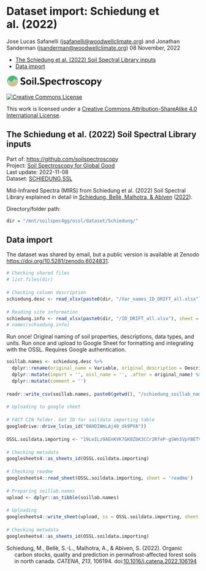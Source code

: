 Dataset import: Schiedung et al. (2022)
================
Jose Lucas Safanelli (<jsafanelli@woodwellclimate.org>) and Jonathan
Sanderman (<jsanderman@woodwellclimate.org>)
08 November, 2022



-   [The Schiedung et al. (2022) Soil Spectral Library
    inputs](#the-schiedung-et-al-2022-soil-spectral-library-inputs)
-   [Data import](#data-import)

[<img src="../../img/soilspec4gg-logo_fc.png" alt="SoilSpec4GG logo" width="250"/>](https://soilspectroscopy.org/)

[<img alt="Creative Commons License" style="border-width:0" src="https://i.creativecommons.org/l/by-sa/4.0/88x31.png" />](http://creativecommons.org/licenses/by-sa/4.0/)

This work is licensed under a [Creative Commons Attribution-ShareAlike
4.0 International
License](http://creativecommons.org/licenses/by-sa/4.0/).

## The Schiedung et al. (2022) Soil Spectral Library inputs

Part of: <https://github.com/soilspectroscopy>  
Project: [Soil Spectroscopy for Global
Good](https://soilspectroscopy.org)  
Last update: 2022-11-08  
Dataset:
[SCHIEDUNG.SSL](https://soilspectroscopy.github.io/ossl-manual/soil-spectroscopy-tools-and-users.html#schiedung.ssl)

Mid-Infrared Spectra (MIRS) from Schiedung et al. (2022) Soil Spectral
Library explained in detail in [Schiedung, Bellè, Malhotra, &
Abiven](#ref-Schiedung2022) ([2022](#ref-Schiedung2022)).

Directory/folder path:

``` r
dir = "/mnt/soilspec4gg/ossl/dataset/Schiedung/"
```

## Data import

The dataset was shared by email, but a public version is available at
Zenodo <https://doi.org/10.5281/zenodo.6024831>.

``` r
# Checking shared files
# list.files(dir)

# Checking column description
schiedung.desc <- read_xlsx(paste0(dir, "/Var_names_ID_DRIFT_all.xlsx"), sheet = 1)

# Reading site information
schiedung.info <- read_xlsx(paste0(dir, "/ID_DRIFT_all.xlsx"), sheet = 1)
# names(schiedung.info)
```

Run once! Original naming of soil properties, descriptions, data types,
and units. Run once and upload to Google Sheet for formatting and
integrating with the OSSL. Requires Google authentication.

``` r
soillab.names <- schiedung.desc %>%
  dplyr::rename(original_name = Variable, original_description = Description) %>%
  dplyr::mutate(import = '', ossl_name = '', .after = original_name) %>%
  dplyr::mutate(comment = '')

readr::write_csv(soillab.names, paste0(getwd(), "/schiedung_soillab_names.csv"))

# Uploading to google sheet

# FACT CIN folder. Get ID for soildata importing table
googledrive::drive_ls(as_id("0AHDIWmLAj40_Uk9PVA"))

OSSL.soildata.importing <- "19LeILz9AEnKVK7GK0ZbK3CCr2RfeP-gSWn5VpY8ETVM"

# Checking metadata
googlesheets4::as_sheets_id(OSSL.soildata.importing)

# Checking readme
googlesheets4::read_sheet(OSSL.soildata.importing, sheet = 'readme')

# Preparing soillab.names
upload <- dplyr::as_tibble(soillab.names)

# Uploading
googlesheets4::write_sheet(upload, ss = OSSL.soildata.importing, sheet = "Schiedung")

# Checking metadata
googlesheets4::as_sheets_id(OSSL.soildata.importing)
```

<!-- ### Soil site information -->
<!-- ```{r} -->
<!-- # Formatting to OSSL standard -->
<!-- schiedung.soilsite <- schiedung.info %>% # Spectra ID is the merge of EUP, sample_point, and increment -->
<!--   dplyr::mutate(id.layer_local_c = paste0(EUP, ".", sample_point, "_", increment), .before = 1) %>% -->
<!--   dplyr::rename(longitude_wgs84_dd = Latitute_DD, latitude_wgs84_dd = Longitute_DD) %>% # Author confused columns -->
<!--   dplyr::mutate(id.user.site_ascii_c = paste(EUP, sample_point, sep = "."), # Unique locations -->
<!--                 id.dataset.site_ascii_c = paste(EUP, sample_point, sep = ".")) %>% -->
<!--   dplyr::select(id.layer_local_c, longitude_wgs84_dd, latitude_wgs84_dd, -->
<!--                 id.user.site_ascii_c, id.dataset.site_ascii_c) %>% # Adding missing metadata -->
<!--   dplyr::mutate(id.layer_uuid_c = openssl::md5(id.layer_local_c), -->
<!--                 id.location_olc_c = olctools::encode_olc(latitude_wgs84_dd, longitude_wgs84_dd, 10), -->
<!--                 observation.ogc.schema.title_ogc_txt = 'Open Soil Spectroscopy Library', -->
<!--                 observation.ogc.schema_idn_url = 'https://soilspectroscopy.github.io', -->
<!--                 observation.date.begin_iso.8601_yyyy.mm.dd = "2019.07.01", -->
<!--                 observation.date.end_iso.8601_yyyy.mm.dd = "2019.08.31", -->
<!--                 location.address_utf8_txt = "North Canada", -->
<!--                 location.country_iso.3166_c = "CAN", -->
<!--                 location.method_any_c = "GPS", -->
<!--                 location.error_any_m = 5, # Check with Marcus -->
<!--                 surveyor.title_utf8_txt = "Marcus Schiedung", -->
<!--                 surveyor.contact_ietf_email = "marcus.schiedung@geo.uzh.ch", -->
<!--                 surveyor.address_utf8_txt = 'Department of Geography, University of Zurich, Winterthurerstrasse 190, 8057 Zurich, Switzerland', -->
<!--                 dataset.title_utf8_txt = 'Schiedung et al. (2022)', -->
<!--                 dataset.owner_utf8_txt = 'Schiedung et al. (2022)', -->
<!--                 dataset.code_ascii_txt = 'SCHIEDUNG.SSL', -->
<!--                 dataset.address_idn_url = 'https://zenodo.org/record/6024831', -->
<!--                 dataset.license.title_ascii_txt = 'CC-BY 4.0', -->
<!--                 dataset.license.address_idn_url = 'https://creativecommons.org/licenses/by/4.0/legalcode', -->
<!--                 dataset.doi_idf_c = 'https://doi.org/10.5281/zenodo.6024831', -->
<!--                 dataset.contact.name_utf8_txt = "Marcus Schiedung", -->
<!--                 dataset.contact.email_ietf_email = "marcus.schiedung@geo.uzh.ch", -->
<!--                 id.project_ascii_c = "SCHIEDUNG", -->
<!--                 pedon.taxa_usda_c = '') %>% -->
<!--   dplyr::select(id.layer_uuid_c, # Following the sequence from ossl-manual -->
<!--                 id.layer_local_c, -->
<!--                 id.location_olc_c, -->
<!--                 observation.ogc.schema.title_ogc_txt, -->
<!--                 observation.ogc.schema_idn_url, -->
<!--                 observation.date.begin_iso.8601_yyyy.mm.dd, -->
<!--                 observation.date.end_iso.8601_yyyy.mm.dd, -->
<!--                 location.address_utf8_txt, -->
<!--                 location.country_iso.3166_c, -->
<!--                 location.method_any_c, -->
<!--                 surveyor.title_utf8_txt, -->
<!--                 surveyor.contact_ietf_email, -->
<!--                 surveyor.address_utf8_txt, -->
<!--                 longitude_wgs84_dd, -->
<!--                 latitude_wgs84_dd, -->
<!--                 location.error_any_m, -->
<!--                 dataset.title_utf8_txt, -->
<!--                 dataset.owner_utf8_txt, -->
<!--                 dataset.code_ascii_txt, -->
<!--                 dataset.address_idn_url, -->
<!--                 dataset.license.title_ascii_txt, -->
<!--                 dataset.license.address_idn_url, -->
<!--                 dataset.doi_idf_c, -->
<!--                 dataset.contact.name_utf8_txt, -->
<!--                 dataset.contact.email_ietf_email, -->
<!--                 id.dataset.site_ascii_c, -->
<!--                 id.user.site_ascii_c, -->
<!--                 id.project_ascii_c, -->
<!--                 pedon.taxa_usda_c) -->
<!-- ``` -->
<!-- Exporting soilsite data -->
<!-- ```{r} -->
<!-- soilsite.rds = paste0(dir, "/ossl_soilsite_v1.rds") -->
<!-- saveRDS(schiedung.soilsite, soilsite.rds) -->
<!-- ``` -->
<!-- ### Soil lab information -->
<!-- ```{r, warning=FALSE} -->
<!-- # names(schiedung.info) -->
<!-- in.names <- c("BD_bulk", "BD_fine", -->
<!--               "TN", "TC", "SOC", -->
<!--               "pH_CaCl2_site", "EC_CaCl2_site", "eff_CEC_site", -->
<!--               "clay_site", "silt_site", "sand_site") -->
<!-- out.names <- c("bd.core_iso.11272.2017_gcm3", "bd.od_usda.3b2_gcm3", -->
<!--                "n.tot_iso.13878.1998_wpct", "c.tot_iso.10694.1995_wpct", "oc_iso.10694.1995_wpct", -->
<!--                "ph.cacl2_usda.4c1_index", "ec.w_usda.4f1_dsm", "ecec_usda.4b4_cmolkg", -->
<!--                "clay.tot_iso.11277.2020_wpct", "silt.tot_iso.11277.2020_wpct", "sand.tot_iso.11277.2020_wpct") -->
<!-- schiedung.soillab <- schiedung.info %>% # Spectra ID is the merge of EUP, sample_point, and increment -->
<!--   dplyr::mutate(id.layer_local_c = paste0(EUP, ".", sample_point, "_", increment), .before = 1) %>% -->
<!--   tidyr::separate(increment, into = c("layer.upper.depth_usda_cm", "layer.lower.depth_usda_cm"), sep = "-") %>% -->
<!--   dplyr::mutate(layer.upper.depth_usda_cm = as.numeric(layer.upper.depth_usda_cm), -->
<!--                 layer.lower.depth_usda_cm = as.numeric(layer.lower.depth_usda_cm)) %>% -->
<!--   dplyr::rename_with(~out.names, all_of(in.names)) %>% -->
<!--   dplyr::select(id.layer_local_c, layer.upper.depth_usda_cm, layer.lower.depth_usda_cm, all_of(out.names)) %>% -->
<!--   dplyr::mutate_at(vars(-id.layer_local_c), as.numeric) %>% -->
<!--   dplyr::mutate(id.layer_uuid_c = openssl::md5(id.layer_local_c), .before = 1) -->
<!-- ``` -->
<!-- Exporting soillab data -->
<!-- ```{r} -->
<!-- soillab.rds = paste0(dir, "/ossl_soillab_v1.rds") -->
<!-- saveRDS(schiedung.soillab, soillab.rds) -->
<!-- ``` -->
<!-- ### Mid-infrared spectroscopy data -->
<!-- Mid-infrared (MIR) soil spectroscopy raw data (<https://doi.org/10.5281/zenodo.6024831>). Samples have different spectral range, therefore two spectral sets were formatted and binded together. -->
<!-- Spec1: -->
<!-- ```{r} -->
<!-- # excel_sheets(paste0(dir, "/Schiedung_opusimport.xlsx"))  -->
<!-- schiedung.spec1 <- read_xlsx(paste0(dir, "/Schiedung_opusimport.xlsx"), sheet = 1) -->
<!-- # schiedung.spec1 %>% pull(ID) # ID is the merge of EUP, sample_point, and increment -->
<!-- # First column names -->
<!-- names(schiedung.spec1[,1:10]) -->
<!-- # Removing filename column -->
<!-- schiedung.spec1 <- schiedung.spec1 %>% -->
<!--   dplyr::select(-filename) -->
<!-- # Checking spectral range and resolution -->
<!-- spectra <- schiedung.spec1 %>% -->
<!--   dplyr::select(-all_of(c("ID"))) -->
<!-- old.spectral.range <- as.numeric(names(spectra)) -->
<!-- cat("Spectral range between", range(old.spectral.range)[1], "and", range(old.spectral.range)[2], "cm-1 \n") -->
<!-- cat("Spectral resolution is", old.spectral.range[2]-old.spectral.range[1], "cm-1 \n") -->
<!-- # Resampling to 600-4000 interval -->
<!-- new.spectral.range <- seq(4000, 600, by = -2) -->
<!-- new.spectra <- spectra %>% -->
<!--   prospectr::resample(wav = old.spectral.range, new.wav = new.spectral.range, interpol = "spline") %>% -->
<!--   tibble::as_tibble() -->
<!-- # Checking new range -->
<!-- cat("New spectral range between ", range(as.numeric(names(new.spectra))), "cm-1 \n") -->
<!-- # Preparing final spec 1 -->
<!-- soilmir1 <- schiedung.spec1 %>% -->
<!--   dplyr::select(all_of(c("ID"))) %>% -->
<!--   dplyr::bind_cols(new.spectra) %>% -->
<!--   dplyr::select(all_of(c("ID")), all_of(rev(as.character(new.spectral.range)))) -->
<!-- ``` -->
<!-- Spec2: -->
<!-- ```{r} -->
<!-- # excel_sheets(paste0(dir, "/Schiedung_opusimport.xlsx"))  -->
<!-- schiedung.spec2 <- read_xlsx(paste0(dir, "/Schiedung_opusimport.xlsx"), sheet = 2) -->
<!-- # schiedung.spec2 %>% pull(ID) # ID is the merge of EUP, sample_point, and increment -->
<!-- # First column names -->
<!-- names(schiedung.spec2[,1:10]) -->
<!-- # Removing filename column -->
<!-- schiedung.spec2 <- schiedung.spec2 %>% -->
<!--   dplyr::select(-filename) -->
<!-- # Checking spectral range and resolution -->
<!-- spectra <- schiedung.spec2 %>% -->
<!--   dplyr::select(-all_of(c("ID"))) -->
<!-- old.spectral.range <- as.numeric(names(spectra)) -->
<!-- cat("Spectral range between", range(old.spectral.range)[1], "and", range(old.spectral.range)[2], "cm-1 \n") -->
<!-- cat("Spectral resolution is", old.spectral.range[2]-old.spectral.range[1], "cm-1 \n") -->
<!-- # Resampling to 600-4000 interval -->
<!-- new.spectral.range <- seq(4000, 600, by = -2) -->
<!-- new.spectra <- spectra %>% -->
<!--   prospectr::resample(wav = old.spectral.range, new.wav = new.spectral.range, interpol = "spline") %>% -->
<!--   tibble::as_tibble() -->
<!-- # Checking new range -->
<!-- cat("New spectral range between ", range(as.numeric(names(new.spectra))), "cm-1 \n") -->
<!-- # Preparing final spec 1 -->
<!-- soilmir2 <- schiedung.spec2 %>% -->
<!--   dplyr::select(all_of(c("ID"))) %>% -->
<!--   dplyr::bind_cols(new.spectra) %>% -->
<!--   dplyr::select(all_of(c("ID")), all_of(rev(as.character(new.spectral.range)))) -->
<!-- ``` -->
<!-- Binding together and exporting: -->
<!-- ```{r} -->
<!-- schiedung.mir <- bind_rows(soilmir1, soilmir2) %>% -->
<!--   dplyr::rename(id.layer_local_c = ID) %>% -->
<!--   dplyr::mutate(id.layer_local_c = gsub("0-12", "0-15", id.layer_local_c)) %>% -->
<!--   dplyr::mutate(id.layer_local_c = gsub("16-28", "15-30", id.layer_local_c)) %>% -->
<!--   dplyr::mutate(id.layer_local_c = gsub("32-44", "30-45", id.layer_local_c)) %>% -->
<!--   dplyr::mutate(id.layer_local_c = gsub("48-60", "45-60", id.layer_local_c)) %>% -->
<!--   dplyr::mutate(id.layer_uuid_c = openssl::md5(id.layer_local_c), .before = 1) -->
<!-- schiedung.mir <- schiedung.mir %>% -->
<!--   rename_with(~paste0("scan_mir.", new.spectral.range, "_abs"), as.character(new.spectral.range)) -->
<!-- soilmir.rds = paste0(dir, "/ossl_mir_v1.rds") -->
<!-- saveRDS(schiedung.mir, soilmir.rds) -->
<!-- ``` -->
<!-- ### Quality control -->
<!-- Checking IDs: -->
<!-- ```{r} -->
<!-- # Checking if soil site ids are unique -->
<!-- table(duplicated(schiedung.soilsite$id.layer_uuid_c)) -->
<!-- # Checking if soilab ids are compatible -->
<!-- table(schiedung.soilsite$id.layer_uuid_c %in% schiedung.soillab$id.layer_uuid_c) -->
<!-- # Checking if mir ids are compatible. In this case there 30 samples missing spectra -->
<!-- table(schiedung.soilsite$id.layer_local_c %in% schiedung.mir$id.layer_local_c) -->
<!-- ``` -->
<!-- Plotting sites map: -->
<!-- ```{r map} -->
<!-- data("World") -->
<!-- points <- schiedung.soilsite %>% -->
<!--    st_as_sf(coords = c('longitude_wgs84_dd', 'latitude_wgs84_dd'), crs = 4326) -->
<!-- tmap_mode("plot") -->
<!-- tm_shape(World) + -->
<!--   tm_polygons('#f0f0f0f0', border.alpha = 0.2) + -->
<!--   tm_shape(points) + -->
<!--   tm_dots() -->
<!-- ``` -->
<!-- Soil analytical data summary: -->
<!-- ```{r} -->
<!-- schiedung.soillab %>% -->
<!--   skimr::skim() %>% -->
<!--   dplyr::select(-numeric.hist, -complete_rate) -->
<!-- ``` -->
<!-- Spectral visualization: -->
<!-- ```{r spec} -->
<!-- schiedung.mir %>% -->
<!--   tidyr::pivot_longer(-all_of(c("id.layer_uuid_c", "id.layer_local_c")), names_to = "wavenumber", values_to = "absorbance") %>% -->
<!--   dplyr::mutate(wavenumber = gsub("scan_mir.|_abs", "", wavenumber)) %>% -->
<!--   dplyr::mutate(wavenumber = as.numeric(wavenumber)) %>% -->
<!--   ggplot(aes(x = wavenumber, y = absorbance, group = id.layer_local_c)) + -->
<!--   geom_line(alpha = 0.1) + -->
<!--   scale_x_continuous(breaks = c(600, 1200, 1800, 2400, 3000, 3600, 4000)) + -->
<!--   labs(x = bquote("Wavenumber"~(cm^-1)), y = "Absorbance") + -->
<!--   theme_light() -->
<!-- ``` -->
<!-- ### Rendering report -->
<!-- Exporting to md/html for GitHub. -->
<!-- ```{r, eval=FALSE} -->
<!-- rmarkdown::render("README.Rmd") -->
<!-- ``` -->
<!-- ## References -->

<div id="refs" class="references csl-bib-body hanging-indent"
line-spacing="2">

<div id="ref-Schiedung2022" class="csl-entry">

Schiedung, M., Bellè, S.-L., Malhotra, A., & Abiven, S. (2022). Organic
carbon stocks, quality and prediction in permafrost-affected forest
soils in north canada. *CATENA*, *213*, 106194.
doi:[10.1016/j.catena.2022.106194](https://doi.org/10.1016/j.catena.2022.106194)

</div>

</div>
